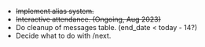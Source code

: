 - ~~Implement alias system.~~
- ~~Interactive attendance. (Ongoing, Aug 2023)~~
- Do cleanup of messages table. (end_date < today - 14?)
- Decide what to do with /next.
